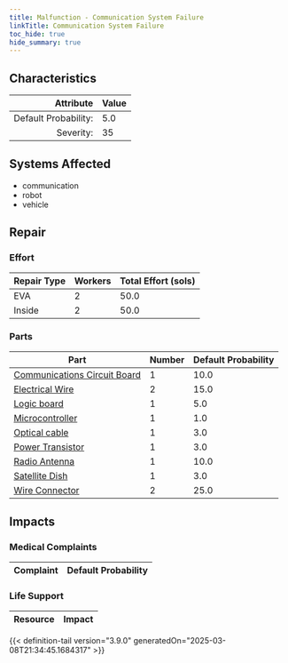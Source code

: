 ```yaml
---
title: Malfunction - Communication System Failure
linkTitle: Communication System Failure
toc_hide: true
hide_summary: true
---
```

<!-- This is generated by the MarsSim HelpGenertor, do not edit. -->

## Characteristics

| Attribute      | Value |
|--------:|:------|
|Default Probability:|5.0|
|Severity:|35|

## Systems Affected 
- communication
- robot
- vehicle

## Repair

### Effort
|Repair Type|Workers|Total Effort (sols)|
|---|---|---|
|EVA|2|50.0|
|Inside|2|50.0|

### Parts
|Part|Number|Default Probability|
|---|---|---|
|[Communications Circuit Board](/docs/definitions/part/communications-circuit-board)|1|10.0|
|[Electrical Wire](/docs/definitions/part/electrical-wire)|2|15.0|
|[Logic board](/docs/definitions/part/logic-board)|1|5.0|
|[Microcontroller](/docs/definitions/part/microcontroller)|1|1.0|
|[Optical cable](/docs/definitions/part/optical-cable)|1|3.0|
|[Power Transistor](/docs/definitions/part/power-transistor)|1|3.0|
|[Radio Antenna](/docs/definitions/part/radio-antenna)|1|10.0|
|[Satellite Dish](/docs/definitions/part/satellite-dish)|1|3.0|
|[Wire Connector](/docs/definitions/part/wire-connector)|2|25.0|

## Impacts

### Medical Complaints
|Complaint|Default Probability|
|---|---|

### Life Support
|Resource|Impact|
|---|---|


{{< definition-tail version="3.9.0" generatedOn="2025-03-08T21:34:45.1684317" >}}

